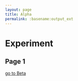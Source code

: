 ```yaml
---
layout: page
title: Alpha
permalink: :basename:output_ext
---
```


# Experiment 
## Page 1
 
[go to Beta](pagetwo.html)
